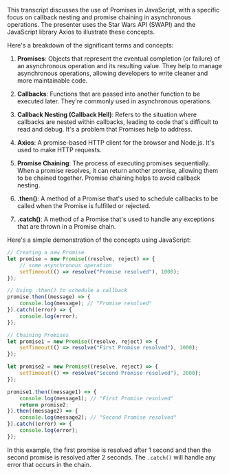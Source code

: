 This transcript discusses the use of Promises in JavaScript, with a specific focus on callback nesting and promise chaining in asynchronous operations. The presenter uses the Star Wars API (SWAPI) and the JavaScript library Axios to illustrate these concepts.

Here's a breakdown of the significant terms and concepts:

1. **Promises**: Objects that represent the eventual completion (or failure) of an asynchronous operation and its resulting value. They help to manage asynchronous operations, allowing developers to write cleaner and more maintainable code.

2. **Callbacks**: Functions that are passed into another function to be executed later. They're commonly used in asynchronous operations.

3. **Callback Nesting (Callback Hell)**: Refers to the situation where callbacks are nested within callbacks, leading to code that's difficult to read and debug. It's a problem that Promises help to address.

4. **Axios**: A promise-based HTTP client for the browser and Node.js. It's used to make HTTP requests.

5. **Promise Chaining**: The process of executing promises sequentially. When a promise resolves, it can return another promise, allowing them to be chained together. Promise chaining helps to avoid callback nesting.

6. **.then()**: A method of a Promise that's used to schedule callbacks to be called when the Promise is fulfilled or rejected.

7. **.catch()**: A method of a Promise that's used to handle any exceptions that are thrown in a Promise chain. 

Here's a simple demonstration of the concepts using JavaScript:

```javascript
// Creating a new Promise
let promise = new Promise((resolve, reject) => {
    // some asynchronous operation
    setTimeout(() => resolve("Promise resolved"), 1000); 
});

// Using .then() to schedule a callback
promise.then((message) => {
    console.log(message); // "Promise resolved"
}).catch((error) => {
    console.log(error);
});

// Chaining Promises
let promise1 = new Promise((resolve, reject) => {
    setTimeout(() => resolve("First Promise resolved"), 1000);
});

let promise2 = new Promise((resolve, reject) => {
    setTimeout(() => resolve("Second Promise resolved"), 2000);
});

promise1.then((message1) => {
    console.log(message1); // "First Promise resolved"
    return promise2;
}).then((message2) => {
    console.log(message2); // "Second Promise resolved"
}).catch((error) => {
    console.log(error);
});
```
In this example, the first promise is resolved after 1 second and then the second promise is resolved after 2 seconds. The `.catch()` will handle any error that occurs in the chain.